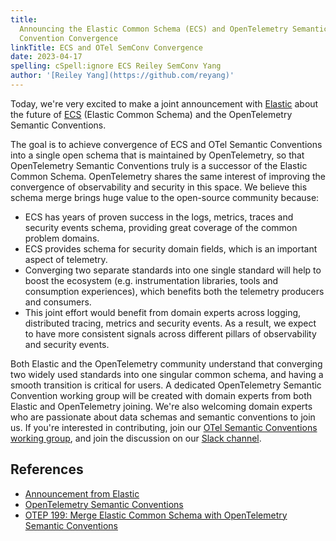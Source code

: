 ```yaml
---
title:
  Announcing the Elastic Common Schema (ECS) and OpenTelemetry Semantic
  Convention Convergence
linkTitle: ECS and OTel SemConv Convergence
date: 2023-04-17
spelling: cSpell:ignore ECS Reiley SemConv Yang
author: '[Reiley Yang](https://github.com/reyang)'
---
```


Today, we're very excited to make a joint announcement with
[Elastic](https://www.elastic.co/) about the future of
[ECS](https://www.elastic.co/guide/en/ecs/master/ecs-reference.html) (Elastic
Common Schema) and the OpenTelemetry Semantic Conventions.

The goal is to achieve convergence of ECS and OTel Semantic Conventions into a
single open schema that is maintained by OpenTelemetry, so that OpenTelemetry
Semantic Conventions truly is a successor of the Elastic Common Schema.
OpenTelemetry shares the same interest of improving the convergence of
observability and security in this space. We believe this schema merge brings
huge value to the open-source community because:

- ECS has years of proven success in the logs, metrics, traces and security
  events schema, providing great coverage of the common problem domains.
- ECS provides schema for security domain fields, which is an important aspect
  of telemetry.
- Converging two separate standards into one single standard will help to boost
  the ecosystem (e.g. instrumentation libraries, tools and consumption
  experiences), which benefits both the telemetry producers and consumers.
- This joint effort would benefit from domain experts across logging,
  distributed tracing, metrics and security events. As a result, we expect to
  have more consistent signals across different pillars of observability and
  security events.

Both Elastic and the OpenTelemetry community understand that converging two
widely used standards into one singular common schema, and having a smooth
transition is critical for users. A dedicated OpenTelemetry Semantic Convention
working group will be created with domain experts from both Elastic and
OpenTelemetry joining. We're also welcoming domain experts who are passionate
about data schemas and semantic conventions to join us. If you're interested in
contributing, join our
[OTel Semantic Conventions working group](https://github.com/open-telemetry/community#specification-sigs),
and join the discussion on our
[Slack channel](https://cloud-native.slack.com/archives/C041APFBYQP).

## References

- [Announcement from Elastic](https://elastic.co/blog/ecs-elastic-common-schema-otel-opentelemetry-announcement)
- [OpenTelemetry Semantic Conventions](https://opentelemetry.io/docs/concepts/semantic-conventions/)
- [OTEP 199: Merge Elastic Common Schema with OpenTelemetry Semantic Conventions](https://github.com/open-telemetry/oteps/blob/d02a3e2e75dc934fb38c5db88eb41fbe85730af4/text/0199-support-elastic-common-schema-in-opentelemetry.md)
